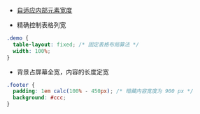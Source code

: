 * [自适应内部元素宽度](https://codepen.io/MuYunyun/pen/eXgqpa)

* 精确控制表格列宽

```css
.demo {
  table-layout: fixed; /* 固定表格布局算法 */
  width: 100%;
}
```

* 背景占屏幕全宽，内容的长度定宽

```css
.footer {
  padding: 1em calc(100% - 450px); /* 暗藏内容宽度为 900 px */
  background: #ccc;
}
```